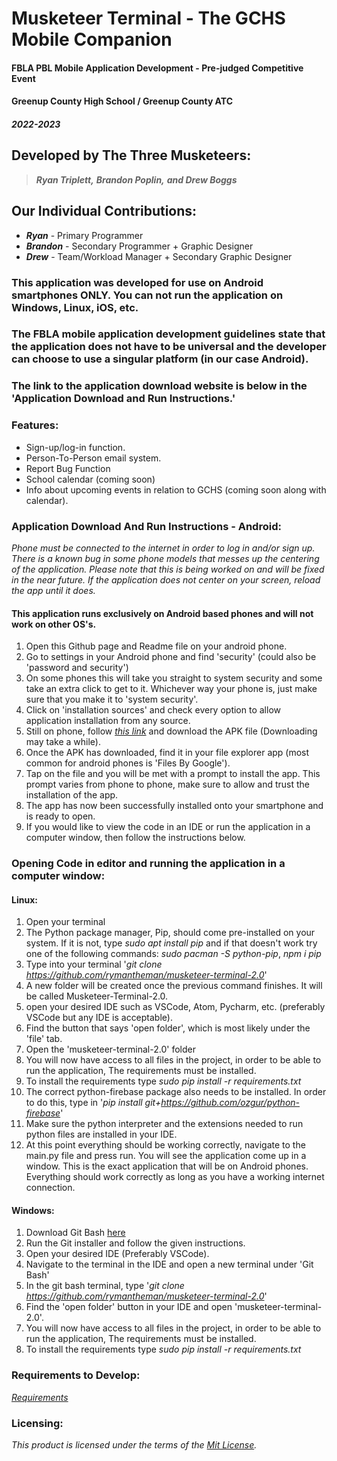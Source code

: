 # Musketeer Terminal - The GCHS Mobile Companion
#### FBLA PBL Mobile Application Development - Pre-judged Competitive Event

#### **Greenup County High School / Greenup County ATC**

#### ***2022-2023***

## Developed by The Three Musketeers:
> ***Ryan Triplett,***
***Brandon Poplin,***
***and Drew Boggs***

## Our Individual Contributions:
- ***Ryan*** - Primary Programmer
- ***Brandon*** - Secondary Programmer + Graphic Designer
- ***Drew*** - Team/Workload Manager + Secondary Graphic Designer

### This application was developed for use on Android smartphones ONLY. You can not run the application on Windows, Linux, iOS, etc. 
### The FBLA mobile application development guidelines state that the application does not have to be universal and the developer can choose to use a singular platform (in our case Android).
### The link to the application download website is below in the 'Application Download and Run Instructions.'

### Features:
- Sign-up/log-in function.
- Person-To-Person email system.
- Report Bug Function
- School calendar (coming soon)
- Info about upcoming events in relation to GCHS (coming soon along with calendar).

### Application Download And Run Instructions - Android:
*Phone must be connected to the internet in order to log in and/or sign up.*
*There is a known bug in some phone models that messes up the centering of the application. Please note that this is being worked on and will be fixed in the near future.*
*If the application does not center on your screen, reload the app until it does.*

#### This application runs exclusively on Android based phones and will not work on other OS's.
1) Open this Github page and Readme file on your android phone. 
2) Go to settings in your Android phone and find 'security' (could also be 'password and security')
3) On some phones this will take you straight to system security and some take an extra click to get to it. Whichever way your phone is, just make sure that you make it to 'system security'.
4) Click on 'installation sources' and check every option to allow application installation from any source.
5) Still on phone, follow *[this link](https://apkfab.com/musketeer-terminal/org.test.musketeerterminal/apk?h=e3b7ed4493abea6311b679666d00b65892e506c0dc54e71c21b4da709e19aef7)* and download the APK file (Downloading may take a while).
6) Once the APK has downloaded, find it in your file explorer app (most common for android phones is 'Files By Google').
7) Tap on the file and you will be met with a prompt to install the app. This prompt varies from phone to phone, make sure to allow and trust the installation of the app. 
8) The app has now been successfully installed onto your smartphone and is ready to open. 
9) If you would like to view the code in an IDE or run the application in a computer window, then follow the instructions below. 

### Opening Code in editor and running the application in a computer window:
#### Linux:
1) Open your terminal
2) The Python package manager, Pip, should come pre-installed on your system. If it is not, type *sudo apt install pip* and if that doesn't work try one of the following commands: *sudo pacman -S python-pip*, *npm i pip*
3) Type into your terminal '*git clone https://github.com/rymantheman/musketeer-terminal-2.0*'
4) A new folder will be created once the previous command finishes. It will be called Musketeer-Terminal-2.0.
5) open your desired IDE such as VSCode, Atom, Pycharm, etc. (preferably VSCode but any IDE is acceptable).
6) Find the button that says 'open folder', which is most likely under the 'file' tab.
7) Open the 'musketeer-terminal-2.0' folder 
7) You will now have access to all files in the project, in order to be able to run the application, The requirements must be installed.
8) To install the requirements type *sudo pip install -r requirements.txt*
9) The correct python-firebase package also needs to be installed. In order to do this, type in '*pip install git+https://github.com/ozgur/python-firebase*'
10) Make sure the python interpreter and the extensions needed to run python files are installed in your IDE.
10) At this point everything should be working correctly, navigate to the main.py file and press run. You will see the application come up in a window. This is the exact application that will be on Android phones. Everything should work correctly as long as you have a working internet connection. 

#### Windows:
1) Download Git Bash [here](https://git-scm.com/download/win)
2) Run the Git installer and follow the given instructions.
3) Open your desired IDE (Preferably VSCode).
4) Navigate to the terminal in the IDE and open a new terminal under 'Git Bash'
5) In the git bash terminal, type '*git clone https://github.com/rymantheman/musketeer-terminal-2.0*'
6) Find the 'open folder' button in your IDE and open 'musketeer-terminal-2.0'.
7) You will now have access to all files in the project, in order to be able to run the application, The requirements must be installed.
8) To install the requirements type *sudo pip install -r requirements.txt*

### Requirements to Develop:
*[Requirements](https://github.com/Rymantheman/Musketeer-Terminal-2.0/blob/main/requirements.txt)*

### Licensing:
*This product is licensed under the terms of the [Mit License](https://github.com/Rymantheman/Musketeer-Terminal-2.0/blob/main/LICENSE).*
